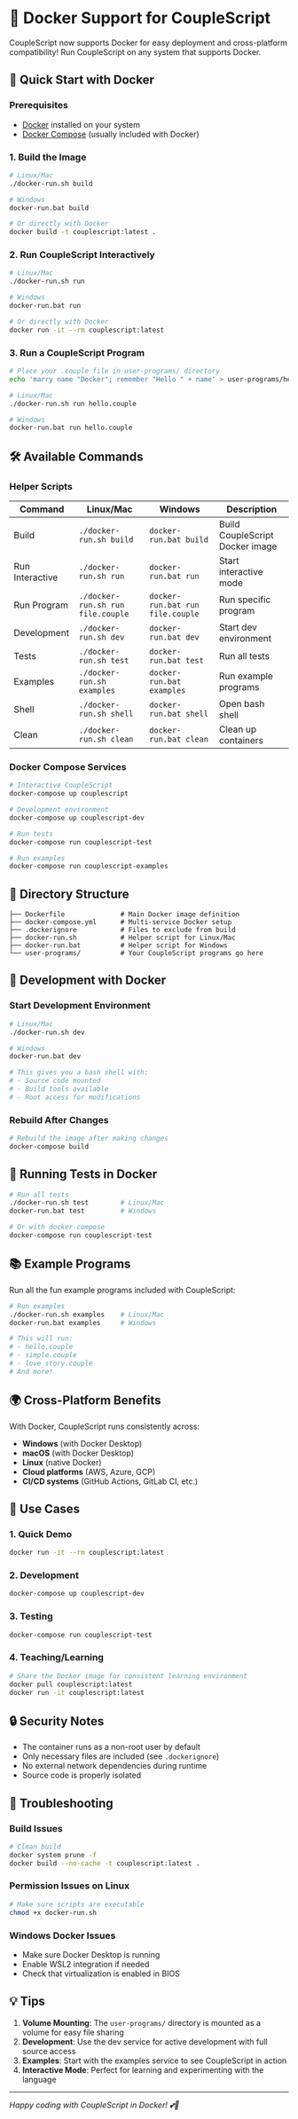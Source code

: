 # 🐳 Docker Support for CoupleScript

CoupleScript now supports Docker for easy deployment and cross-platform compatibility! Run CoupleScript on any system that supports Docker.

## 🚀 Quick Start with Docker

### Prerequisites
- [Docker](https://docker.com) installed on your system
- [Docker Compose](https://docs.docker.com/compose/) (usually included with Docker)

### 1. Build the Image

```bash
# Linux/Mac
./docker-run.sh build

# Windows
docker-run.bat build

# Or directly with Docker
docker build -t couplescript:latest .
```

### 2. Run CoupleScript Interactively

```bash
# Linux/Mac
./docker-run.sh run

# Windows  
docker-run.bat run

# Or directly with Docker
docker run -it --rm couplescript:latest
```

### 3. Run a CoupleScript Program

```bash
# Place your .couple file in user-programs/ directory
echo 'marry name "Docker"; remember "Hello " + name' > user-programs/hello.couple

# Linux/Mac
./docker-run.sh run hello.couple

# Windows
docker-run.bat run hello.couple
```

## 🛠️ Available Commands

### Helper Scripts

| Command | Linux/Mac | Windows | Description |
|---------|-----------|---------|-------------|
| Build | `./docker-run.sh build` | `docker-run.bat build` | Build CoupleScript Docker image |
| Run Interactive | `./docker-run.sh run` | `docker-run.bat run` | Start interactive mode |
| Run Program | `./docker-run.sh run file.couple` | `docker-run.bat run file.couple` | Run specific program |
| Development | `./docker-run.sh dev` | `docker-run.bat dev` | Start dev environment |
| Tests | `./docker-run.sh test` | `docker-run.bat test` | Run all tests |
| Examples | `./docker-run.sh examples` | `docker-run.bat examples` | Run example programs |
| Shell | `./docker-run.sh shell` | `docker-run.bat shell` | Open bash shell |
| Clean | `./docker-run.sh clean` | `docker-run.bat clean` | Clean up containers |

### Docker Compose Services

```bash
# Interactive CoupleScript
docker-compose up couplescript

# Development environment
docker-compose up couplescript-dev

# Run tests
docker-compose run couplescript-test

# Run examples
docker-compose run couplescript-examples
```

## 📁 Directory Structure

```
├── Dockerfile              # Main Docker image definition
├── docker-compose.yml      # Multi-service Docker setup
├── .dockerignore           # Files to exclude from build
├── docker-run.sh           # Helper script for Linux/Mac
├── docker-run.bat          # Helper script for Windows
└── user-programs/          # Your CoupleScript programs go here
```

## 🔧 Development with Docker

### Start Development Environment

```bash
# Linux/Mac
./docker-run.sh dev

# Windows
docker-run.bat dev

# This gives you a bash shell with:
# - Source code mounted
# - Build tools available
# - Root access for modifications
```

### Rebuild After Changes

```bash
# Rebuild the image after making changes
docker-compose build
```

## 🧪 Running Tests in Docker

```bash
# Run all tests
./docker-run.sh test        # Linux/Mac
docker-run.bat test         # Windows

# Or with docker-compose
docker-compose run couplescript-test
```

## 📚 Example Programs

Run all the fun example programs included with CoupleScript:

```bash
# Run examples
./docker-run.sh examples    # Linux/Mac  
docker-run.bat examples     # Windows

# This will run:
# - hello.couple
# - simple.couple
# - love_story.couple
# And more!
```

## 🌍 Cross-Platform Benefits

With Docker, CoupleScript runs consistently across:

- **Windows** (with Docker Desktop)
- **macOS** (with Docker Desktop)
- **Linux** (native Docker)
- **Cloud platforms** (AWS, Azure, GCP)
- **CI/CD systems** (GitHub Actions, GitLab CI, etc.)

## 🎯 Use Cases

### 1. Quick Demo
```bash
docker run -it --rm couplescript:latest
```

### 2. Development
```bash
docker-compose up couplescript-dev
```

### 3. Testing
```bash
docker-compose run couplescript-test
```

### 4. Teaching/Learning
```bash
# Share the Docker image for consistent learning environment
docker pull couplescript:latest
docker run -it couplescript:latest
```

## 🔒 Security Notes

- The container runs as a non-root user by default
- Only necessary files are included (see `.dockerignore`)
- No external network dependencies during runtime
- Source code is properly isolated

## 🐛 Troubleshooting

### Build Issues
```bash
# Clean build
docker system prune -f
docker build --no-cache -t couplescript:latest .
```

### Permission Issues on Linux
```bash
# Make sure scripts are executable
chmod +x docker-run.sh
```

### Windows Docker Issues
- Make sure Docker Desktop is running
- Enable WSL2 integration if needed
- Check that virtualization is enabled in BIOS

## 💡 Tips

1. **Volume Mounting**: The `user-programs/` directory is mounted as a volume for easy file sharing
2. **Development**: Use the dev service for active development with full source access
3. **Examples**: Start with the examples service to see CoupleScript in action
4. **Interactive Mode**: Perfect for learning and experimenting with the language

---

*Happy coding with CoupleScript in Docker! 💕🐳*
